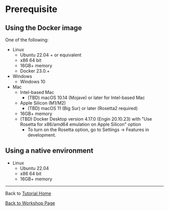 Prerequisite
============

Using the Docker image
----------------------

One of the following:
- Linux
  - Ubuntu 22.04 + or equivalent
  - x86 64 bit
  - 16GB+ memory
  - Docker 23.0.+
- Windows
  - Windows 10
- Mac
  - Intel-based Mac
    - (TBD) macOS 10.14 (Mojave) or later for Intel-based Mac
  - Apple Silicon (M1/M2)
    - (TBD) macOS 11 (Big Sur) or later (Rosetta2 required)
  - 16GB+ memory
  - (TBD) Docker Desktop version 4.17.0 (Engin 20.10.23) with "Use Rosetta for x86/amd64 emulation on Apple Silicon" option
    - To turn on the Rosetta option, go to Settings -> Features in development.

Using a native environment
--------------------------
- Linux
  - Ubuntu 22.04
  - x86 64 bit
  - 16GB+ memory

----
Back to [Tutorial Home](ISMR-2024-SlicerROS2-Tutorial)


[Back to Workshop Page](index.md)
